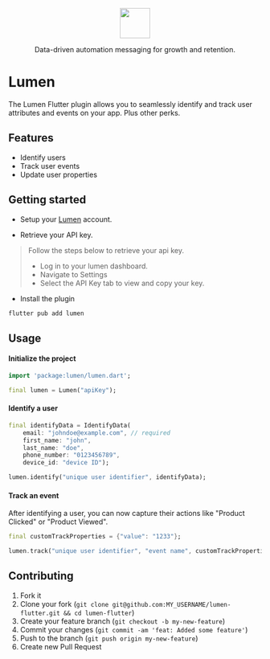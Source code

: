 <p align="center">
  <a href="https://uselumen.co">
    <img src="https://user-images.githubusercontent.com/43097772/178112983-d1f040da-6580-473f-b1cc-6083a0c0c95e.png" height="60">
  </a>
  <p align="center">Data-driven automation messaging for growth and retention.</p>
</p>

# Lumen

The Lumen Flutter plugin allows you to seamlessly identify and track user attributes and events on your app. Plus other perks.

## Features

- Identify users
- Track user events
- Update user properties

## Getting started

- Setup your [Lumen](https://uselumen.co) account.

- Retrieve your API key.

> Follow the steps below to retrieve your api key.
>
> - Log in to your lumen dashboard.
> - Navigate to Settings
> - Select the API Key tab to view and copy your key.

- Install the plugin

```sh
flutter pub add lumen
```

## Usage

<!--
TODO: Include short and useful examples for package users. Add longer examples
to `/example` folder. -->

#### Initialize the project

```dart
import 'package:lumen/lumen.dart';

final lumen = Lumen("apiKey");
```

#### Identify a user

```dart
final identifyData = IdentifyData(
    email: "johndoe@example.com", // required
    first_name: "john",
    last_name: "doe",
    phone_number: "0123456789",
    device_id: "device ID");

lumen.identify("unique user identifier", identifyData);
```

#### Track an event

After identifying a user, you can now capture their actions like "Product Clicked" or "Product Viewed".

```dart
final customTrackProperties = {"value": "1233"};

lumen.track("unique user identifier", "event name", customTrackProperties);
```

## Contributing

1. Fork it
2. Clone your fork (`git clone git@github.com:MY_USERNAME/lumen-flutter.git && cd lumen-flutter`)
3. Create your feature branch (`git checkout -b my-new-feature`)
4. Commit your changes (`git commit -am 'feat: Added some feature'`)
5. Push to the branch (`git push origin my-new-feature`)
6. Create new Pull Request

<!--
## Additional information

TODO: Tell users more about the package: where to find more information, how to
contribute to the package, how to file issues, what response they can expect
from the package authors, and more. -->
